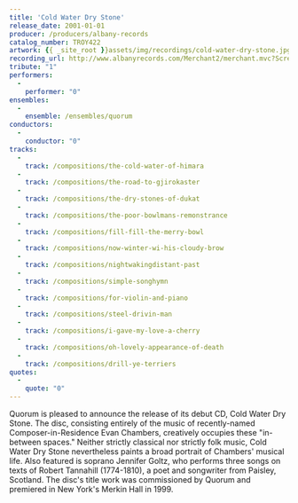 ```yaml
---
title: 'Cold Water Dry Stone'
release_date: 2001-01-01
producer: /producers/albany-records
catalog_number: TROY422
artwork: {{ _site_root }}assets/img/recordings/cold-water-dry-stone.jpg
recording_url: http://www.albanyrecords.com/Merchant2/merchant.mvc?Screen=PROD&Store_Code=AR&Product_Code=TROY422&Category_Code=WNR&Search=cold+water&Offset=&filter_cat=&exclude_word=&the_fieldlist=g.SRCH_CODE%7Cg.SRCH_NAME%7Cg.SRCH_PRICE%7Cg.SRCH_COMPOSER%7Cg.SRCH_CONTENTS&range_low=&range_high=&dopowersearch=1&SRCH_CATEGORY_HF=&PowerSearch_Begin_Only=
tribute: "1"
performers: 
  -
    performer: "0"
ensembles: 
  -
    ensemble: /ensembles/quorum
conductors: 
  -
    conductor: "0"
tracks: 
  -
    track: /compositions/the-cold-water-of-himara
  -
    track: /compositions/the-road-to-gjirokaster
  -
    track: /compositions/the-dry-stones-of-dukat
  -
    track: /compositions/the-poor-bowlmans-remonstrance
  -
    track: /compositions/fill-fill-the-merry-bowl
  -
    track: /compositions/now-winter-wi-his-cloudy-brow
  -
    track: /compositions/nightwakingdistant-past
  -
    track: /compositions/simple-songhymn
  -
    track: /compositions/for-violin-and-piano
  -
    track: /compositions/steel-drivin-man
  -
    track: /compositions/i-gave-my-love-a-cherry
  -
    track: /compositions/oh-lovely-appearance-of-death
  -
    track: /compositions/drill-ye-terriers
quotes: 
  -
    quote: "0"
---
```

Quorum is pleased to announce the release of its debut CD, Cold Water Dry Stone. The disc, consisting entirely of the music of recently-named Composer-in-Residence Evan Chambers, creatively occupies these "in-between spaces." Neither strictly classical nor strictly folk music, Cold Water Dry Stone nevertheless paints a broad portrait of Chambers' musical life. Also featured is soprano Jennifer Goltz, who performs three songs on texts of Robert Tannahill (1774-1810), a poet and songwriter from Paisley, Scotland. The disc's title work was commissioned by Quorum and premiered in New York's Merkin Hall in 1999.